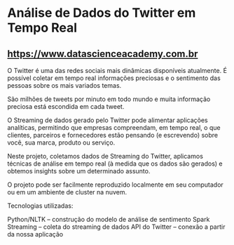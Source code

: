 # Análise de Dados do Twitter em Tempo Real
## https://www.datascienceacademy.com.br

O Twitter é uma das redes sociais mais dinâmicas disponíveis atualmente. É possível coletar em tempo real informações preciosas e o sentimento das pessoas sobre os mais variados temas. 

São milhões de tweets por minuto em todo mundo e muita informação preciosa está escondida em cada tweet.

O Streaming de dados gerado pelo Twitter pode alimentar aplicações analíticas, permitindo que empresas compreendam, em tempo real, o que clientes, parceiros e fornecedores estão pensando (e escrevendo) sobre você, sua marca, produto ou serviço.

Neste  projeto, coletamos dados de Streaming do Twitter, aplicamos técnicas de análise em tempo real (à medida que os dados são gerados) e obtemos insights sobre um determinado assunto. 

O projeto pode ser facilmente reproduzido localmente em seu computador ou em um ambiente de cluster na nuvem. 

Tecnologias utilizadas:

Python/NLTK – construção do modelo de análise de sentimento
Spark Streaming – coleta do streaming de dados
API do Twitter – conexão a partir da nossa aplicação
